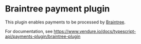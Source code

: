 # Braintree  payment plugin

This plugin enables payments to be processed by [Braintree](https://www.braintreepayments.com/).

For documentation, see https://www.vendure.io/docs/typescript-api/payments-plugin/braintree-plugin

